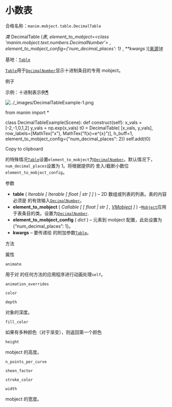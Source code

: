 # 小数表

合格名称：`manim.mobject.table.DecimalTable`

_类_ DecimalTable (_表_, _element_to_mobject=<class 'manim.mobject.text.numbers.DecimalNumber'>_ , _element_to_mobject_config={'num_decimal_places': 1}_ , _\*\*kwargs_ )[\[来源\]](../_modules/manim/mobject/table.html#DecimalTable)[#](#manim.mobject.table.DecimalTable "此定义的固定链接")

基地：[`Table`](manim.mobject.table.Table.html#manim.mobject.table.Table "manim.mobject.table.Table")

[`Table`](manim.mobject.table.Table.html#manim.mobject.table.Table "manim.mobject.table.Table")用于[`DecimalNumber`](manim.mobject.text.numbers.DecimalNumber.html#manim.mobject.text.numbers.DecimalNumber "manim.mobject.text.numbers.DecimalNumber")显示十进制条目的专用 mobject。

例子

示例：十进制表示例[¶](#decimaltableexample)

![../_images/DecimalTableExample-1.png](../_images/DecimalTableExample-1.png)

from manim import \*

class DecimalTableExample(Scene):
def construct(self):
x_vals = \[-2,-1,0,1,2\]
y_vals = np.exp(x_vals)
t0 = DecimalTable(
\[x_vals, y_vals\],
row_labels=\[MathTex("x"), MathTex("f(x)=e^{x}")\],
h_buff=1,
element_to_mobject_config={"num_decimal_places": 2})
self.add(t0)

Copy to clipboard

的特殊情况[`Table`](manim.mobject.table.Table.html#manim.mobject.table.Table "manim.mobject.table.Table")设置`element_to_mobject`为[`DecimalNumber`](manim.mobject.text.numbers.DecimalNumber.html#manim.mobject.text.numbers.DecimalNumber "manim.mobject.text.numbers.DecimalNumber")。默认情况下，`num_decimal_places`设置为 1。将根据提供的 舍入/截断小数位`element_to_mobject_config`。

参数

- **table** ( _Iterable_ _\[_ _Iterable_ _\[_ _float_ _|_ _str_ _\]_ _\]_ ) – 2D 数组或列表的列表。表的内容必须是 的有效输入[`DecimalNumber`](manim.mobject.text.numbers.DecimalNumber.html#manim.mobject.text.numbers.DecimalNumber "manim.mobject.text.numbers.DecimalNumber")。
- **element_to_mobject** ( _Callable_ _\[_ _\[_ _float_ _|_ _str_ _\]_ _,_ [_VMobject_](manim.mobject.types.vectorized_mobject.VMobject.html#manim.mobject.types.vectorized_mobject.VMobject "manim.mobject.types.vectorized_mobject.VMobject") _\]_ ) –[`Mobject`](manim.mobject.mobject.Mobject.html#manim.mobject.mobject.Mobject "manim.mobject.mobject.Mobject")应用于表条目的类。设置为[`DecimalNumber`](manim.mobject.text.numbers.DecimalNumber.html#manim.mobject.text.numbers.DecimalNumber "manim.mobject.text.numbers.DecimalNumber").
- **element_to_mobject_config** ( _dict_ ) – 元素到 mobject 配置，此处设置为 {“num_decimal_places”: 1}。
- **kwargs** – 要传递给 的附加参数[`Table`](manim.mobject.table.Table.html#manim.mobject.table.Table "manim.mobject.table.Table")。

方法

属性

`animate`

用于对 的任何方法的应用程序进行动画处理`self`。

`animation_overrides`

`color`

`depth`

对象的深度。

`fill_color`

如果有多种颜色（对于渐变），则返回第一个颜色

`height`

mobject 的高度。

`n_points_per_curve`

`sheen_factor`

`stroke_color`

`width`

mobject 的宽度。
